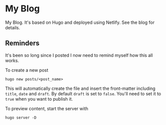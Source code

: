 # My Blog

My Blog. It's based on Hugo and deployed using Netlify.  See the blog for details.

## Reminders

It's been so long since I posted I now need to remind myself how this all works.

To create a new post

```
hugo new posts/<post_name>
```

This will automatically create the file and insert the front-matter including `title`, `date` and
`draft`. By default `draft` is set to `false`. You'll need to set it to `true` when you want to 
publish it.

To preview content, start the server with 

```
hugo server -D
```
